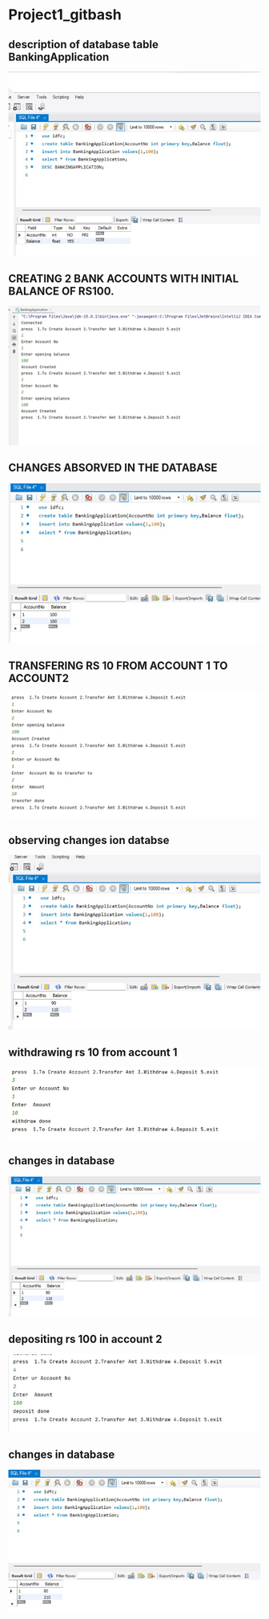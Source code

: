 # Project1_gitbash

## description of database table BankingApplication
<img src=images/aa.jpg>

## CREATING 2 BANK ACCOUNTS WITH INITIAL BALANCE OF RS100.
<img src=images/OUTPUT1A.jpg>

## CHANGES ABSORVED IN THE DATABASE
<img src=images/OUTPUT1B.jpg>

## TRANSFERING RS 10 FROM ACCOUNT 1 TO ACCOUNT2
<img src=images/OUTPUT2A.jpg>

## observing changes ion databse
<img src=images/OUTPUT2B.jpg>

## withdrawing rs 10 from account 1
<img src=images/OUTPUT3A.jpg>

## changes in database
<img src=images/OUTPUT3B.jpg>

## depositing rs 100 in account 2
<img src=images/output4a.jpg>

## changes in database
<img src=images/output4b.jpg>

